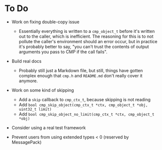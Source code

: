 # To Do

- Work on fixing double-copy issue
  - Essentially everything is written to a `cmp_object_t` before it's written
    out to the caller, which is inefficient.  The reasoning for this is to not
    pollute the caller's environment should an error occur, but in practice
    it's probably better to say, "you can't trust the contents of output
    arguments you pass to CMP if the call fails".

- Build real docs
  - Probably still just a Markdown file, but still, things have gotten complex
    enough that `cmp.h` and `README.md` don't really cover it anymore.

- Work on some kind of skipping
  - Add a `skip` callback to `cmp_ctx_t`, because skipping is not reading
  - Add `bool cmp_skip_object(cmp_ctx_t *ctx, cmp_object_t *obj, uint32_t limit)`
  - Add `bool cmp_skip_object_no_limit(cmp_ctx_t *ctx, cmp_object_t *obj)`

- Consider using a real test framework

- Prevent users from using extended types < 0 (reserved by MessagePack)
